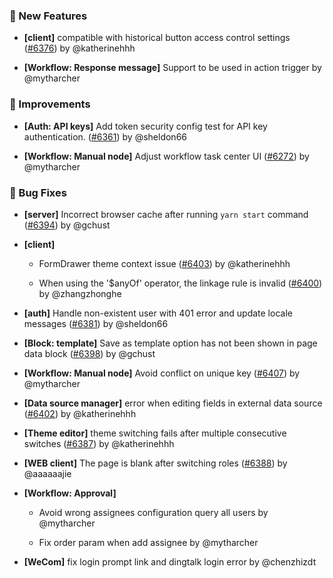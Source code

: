 ### 🎉 New Features

- **[client]** compatible with historical button access control settings ([#6376](https://github.com/nocobase/nocobase/pull/6376)) by @katherinehhh

- **[Workflow: Response message]** Support to be used in action trigger by @mytharcher

### 🚀 Improvements

- **[Auth: API keys]** Add token security config test for API key authentication. ([#6361](https://github.com/nocobase/nocobase/pull/6361)) by @sheldon66

- **[Workflow: Manual node]** Adjust workflow task center UI ([#6272](https://github.com/nocobase/nocobase/pull/6272)) by @mytharcher

### 🐛 Bug Fixes

- **[server]** Incorrect browser cache after running `yarn start` command ([#6394](https://github.com/nocobase/nocobase/pull/6394)) by @gchust

- **[client]**
  - FormDrawer theme context issue ([#6403](https://github.com/nocobase/nocobase/pull/6403)) by @katherinehhh

  - When using the '$anyOf' operator, the linkage rule is invalid ([#6400](https://github.com/nocobase/nocobase/pull/6400)) by @zhangzhonghe

- **[auth]** Handle non-existent user with 401 error and update locale messages ([#6381](https://github.com/nocobase/nocobase/pull/6381)) by @sheldon66

- **[Block: template]** Save as template option has not been shown in page data block ([#6398](https://github.com/nocobase/nocobase/pull/6398)) by @gchust

- **[Workflow: Manual node]** Avoid conflict on unique key ([#6407](https://github.com/nocobase/nocobase/pull/6407)) by @mytharcher

- **[Data source manager]** error when editing fields in external data source ([#6402](https://github.com/nocobase/nocobase/pull/6402)) by @katherinehhh

- **[Theme editor]** theme switching fails after multiple consecutive switches ([#6387](https://github.com/nocobase/nocobase/pull/6387)) by @katherinehhh

- **[WEB client]** The page is blank after switching roles ([#6388](https://github.com/nocobase/nocobase/pull/6388)) by @aaaaaajie

- **[Workflow: Approval]**
  - Avoid wrong assignees configuration query all users by @mytharcher

  - Fix order param when add assignee by @mytharcher

- **[WeCom]** fix login prompt link and dingtalk login error by @chenzhizdt

